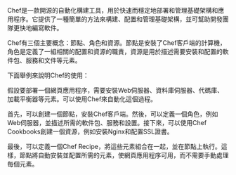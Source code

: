 

Chef是一款開源的自動化構建工具，用於快速而穩定地部署和管理基礎架構和應用程序。它提供了一種簡單的方法來構建、配置和管理基礎架構，並可幫助開發團隊更快地編寫軟件。

Chef有三個主要概念：節點、角色和資源。節點是安裝了Chef客戶端的計算機，角色是定義了一組相關的配置和資源的職責，資源是用於描述需要安裝和配置的軟件包、服務和文件等元素。

下面舉例來說明Chef的使用：

假設要部署一個網頁應用程序，需要安裝Web伺服器、資料庫伺服器、代碼庫、加載平衡器等元素。可以使用Chef來自動化這個過程。

首先，可以創建一個節點，安裝Chef客戶端。然後，可以定義一個角色，例如Web伺服器，並描述所需的軟件包、服務和設置。接下來，可以使用Chef Cookbooks創建一個資源，例如安裝Nginx和配置SSL證書。

最後，可以定義一個Chef Recipe，將這些元素組合在一起，並在節點上執行。這樣，節點將自動安裝並配置所需的元素，使網頁應用程序可用，而不需要手動處理每個元素。
